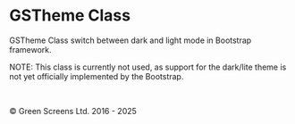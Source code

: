 # GSTheme Class
 
GSTheme Class switch between dark and light mode in Bootstrap framework.
 
NOTE: This class is currently not used, as support for the dark/lite theme is not yet officially implemented by the Bootstrap.
 
<br>

&copy; Green Screens Ltd. 2016 - 2025
